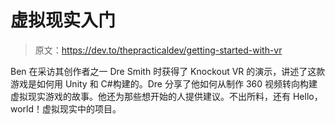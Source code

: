 # 虚拟现实入门

> 原文：<https://dev.to/thepracticaldev/getting-started-with-vr>

Ben 在采访其创作者之一 Dre Smith 时获得了 Knockout VR 的演示，讲述了这款游戏是如何用 Unity 和 C#构建的。Dre 分享了他如何从制作 360 视频转向构建虚拟现实游戏的故事。他还为那些想开始的人提供建议。不出所料，还有 Hello，world！虚拟现实中的项目。